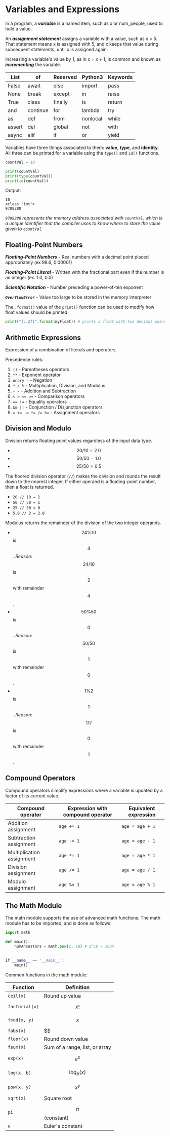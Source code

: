 # Variables and Expressions
In a program, a ***variable*** is a named item, such as x or num_people, used to hold a value.

An ***assignment statement*** assigns a variable with a value, such as x = 5. That statement means x is assigned with 5, and x keeps that value during subsequent statements, until x is assigned again.

Increasing a variable's value by 1, as in x = x + 1, is common and known as ***incrementing*** the variable.

| List   | of       | Reserved | Python3  | Keywords | 
|--------|----------|---------|----------|--------|
| False  | await    | else    | import   | pass   |
| None   | break    | except  | in       | raise  |
| True   | class    | finally | is       | return |
| and    | continue | for     | lambda   | try    |
| as     | def      | from    | nonlocal | while  |
| assert | del      | global  | not      | with   |
| async  | elif     | if      | or       | yield  |

Variables have three things associated to them: **value**, **type**, and **identity**.  All three can be printed for a variable using the `type()` and `id()` functions.
```python
countVal = 10

print(countVal)
print(type(countVal))
print(id(countVal))
```
Output:
```
10
<class 'int'>
9789280
```

*`9789280` represents the memory address associated with `countVal`, which is a unique identifier that the compiler uses to know where to store the value given to `countVal`.*

## Floating-Point Numbers
***Floating-Point Numbers*** - Real numbers with a decimal point placed appropriately (ex 98.6, 0.00001)

***Floating-Point Literal*** - Written with the fractional part even if the number is an integer (ex. 1.0, 0.0)

***Scientific Notation*** - Number preceding a power-of-ten exponent

***`OverflowError`*** - Value too large to be stored in the memory interpreter

The `.format()` value of the `print()` function can be used to modify how float values should be printed.
```python
print("{:.2f}".format(myFloat)) # prints a float with two decimal points
```

## Arithmetic Expressions
Expression of a combination of literals and operators.

Precedence rules:

1. `()` - Parentheses operators
2. `**` - Exponent operator
3. `unary -` - Negation
4. `* / %` - Multiplication, Division, and Modulus
5. `+ -` - Addition and Subtraction
6. `< > <= >=` - Comparison operators
7. `== !=` - Equality operators
8. `&& ||` - Conjunction / Disjunction operators
9. `= += -= *= /= %=` - Assignment operators

## Division and Modulo
Division returns floating point values regardless of the input data type.

* $$20 / 10 = 2.0$$
* $$50 / 50 = 1.0$$
* $$25 / 50 = 0.5$$

The floored division operator (`//`) makes the division and rounds the result down to the nearest integer.  If either operand is a floating-point number, then a float is returned.

* `20 // 10 = 2`
* `50 // 50 = 1`
* `25 // 50 = 0`
* `5.0 // 2 = 2.0`

Modulus returns the remainder of the division of the two integer operands.

* $$24 \% 10$$ is $$4$$. *Reason*: $$24 / 10$$ is $$2$$ with remainder $$4$$.
* $$50 \% 50$$ is $$0$$. *Reason*: $$50 / 50$$ is $$1$$ with remainder $$0$$.
* $$1 \% 2$$ is $$1$$. *Reason*: $$1 / 2$$ is $$0$$ with remainder $$1$$.

## Compound Operators
Compound operators simplify expressions where a variable is updated by a factor of its current value.

|  Compound operator  | Expression with compound operator | Equivalent expression |
|---------------------|-----------------------------------|-----------------------|
| Addition assignment |	`age += 1` | `age = age + 1` |
| Subtraction assignment | `age -= 1` | `age = age - 1` |
| Multiplication assignment | `age *= 1` | `age = age * 1` |
| Division assignment | `age /= 1` | `age = age / 1` |
| Modulo assignment | `age %= 1` | `age = age % 1` |

## The Math Module
The math module supports the use of advanced math functions.  The math module has to be imported, and is done as follows:
```python
import math

def main():
	numAncestors = math.pow(2, 10) # 2^10 = 1024
	

if __name__ == '__main__':
	main()
```

Common functions in the math module:

| Function | Definition |
|----------|------------|
| `ceil(x)` | Round up value |
| `factorial(x)` | $$x!$$ |
| `fmod(x, y)` | $$x % y$$ |
| `fabs(x)` | $$|x|$$ |
| `floor(x)` | Round down value |
| `fsum(X)` | Sum of a range, list, or array |
| `exp(x)` | $$e^x$$ |
| `log(x, b)` | $$\log_b(x)$$ |
| `pow(x, y)` | $$x^y$$ |
| `sqrt(x)` | Square root |
| `pi` | $$\pi$$ (constant) |
| `e` | Euler's constant |